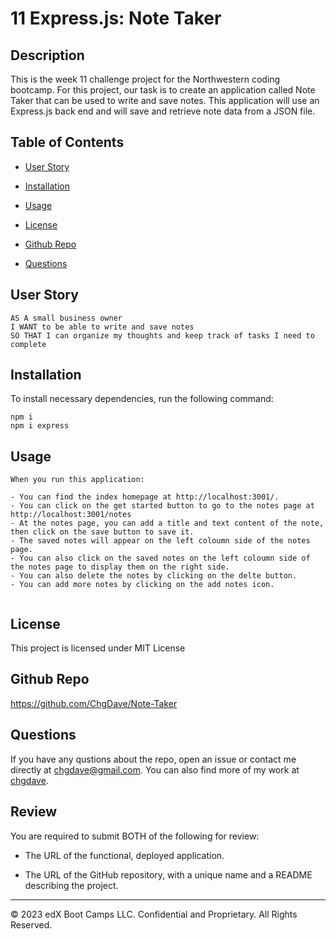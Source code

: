 # 11 Express.js: Note Taker

## Description

This is the week 11 challenge project for the Northwestern coding bootcamp. For this project, our task is to create an application called Note Taker that can be used to write and save notes. This application will use an Express.js back end and will save and retrieve note data from a JSON file.

## Table of Contents

- [User Story](#user-story)

- [Installation](#installation)

- [Usage](#usage)

- [License](#license)

- [Github Repo](#github-repo)

- [Questions](#questions)

## User Story

```
AS A small business owner
I WANT to be able to write and save notes
SO THAT I can organize my thoughts and keep track of tasks I need to complete
```

## Installation

To install necessary dependencies, run the following command:

```
npm i
npm i express
```

## Usage

```
When you run this application:

- You can find the index homepage at http://localhost:3001/.
- You can click on the get started button to go to the notes page at http://localhost:3001/notes
- At the notes page, you can add a title and text content of the note, then click on the save button to save it.
- The saved notes will appear on the left coloumn side of the notes page.
- You can also click on the saved notes on the left coloumn side of the notes page to display them on the right side.
- You can also delete the notes by clicking on the delte button.
- You can add more notes by clicking on the add notes icon.


```

## License

This project is licensed under MIT License

## Github Repo

https://github.com/ChgDave/Note-Taker

## Questions

If you have any qustions about the repo, open an issue or contact me directly at chgdave@gmail.com. You can also find more of my work at [chgdave](https://github.com/chgdave).

## Review

You are required to submit BOTH of the following for review:

- The URL of the functional, deployed application.

- The URL of the GitHub repository, with a unique name and a README describing the project.

---

© 2023 edX Boot Camps LLC. Confidential and Proprietary. All Rights Reserved.
